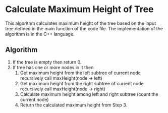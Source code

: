 # Calculate Maximum Height of Tree

This algorithm calculates maximum height of the tree based on the input tree defined in the main function of the code file. The implementation of the algorithm is in the C++ language. 

## Algorithm

1. If the tree is empty then return 0.
2. If tree has one or more nodes in it then 
    1. Get maximum height from the left subtree of current node recursively
        call maxHeight(node -> left)
    2. Get maximum height from the right subtree of current node recursively
        call maxHeight(node -> right)
    3. Calculate maximum height among left and right subtree (count the current node)
    4. Return the calculated maximum height from Step 3.

